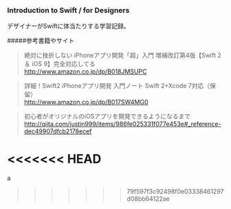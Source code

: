 ### Introduction to Swift / for Designers

デザイナーがSwiftに体当たりする学習記録。

#####参考書籍やサイト
>絶対に挫折しない iPhoneアプリ開発「超」入門 増補改訂第4版【Swift 2 ＆ iOS 9】完全対応してる  
<http://www.amazon.co.jp/dp/B018JMSUPC>

>詳細！Swift2 iPhoneアプリ開発 入門ノート Swift 2+Xcode 7対応（保留）  
<http://www.amazon.co.jp/dp/B017SW4MG0>

>初心者がオリジナルのiOSアプリを開発できるようになるまで 
<http://qiita.com/justin999/items/986fe025331f077e453e#_reference-dec49907dfcb2178ecef>

<<<<<<< HEAD
=======
a
>>>>>>> 79f597f3c92498f0e03338461297d08bb64122ae
